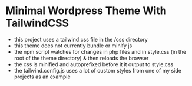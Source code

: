 # Minimal Wordpress Theme With TailwindCSS
- this project uses a tailwind.css file in the /css directory
- this theme does not currently bundle or minify js
- the npm script watches for changes in php files and in style.css (in the root of the theme directory) & then reloads the browser
- the css is minified and autoprefixed before it it output to style.css 
- the tailwind.config.js uses a lot of custom styles from one of my side projects as an example
